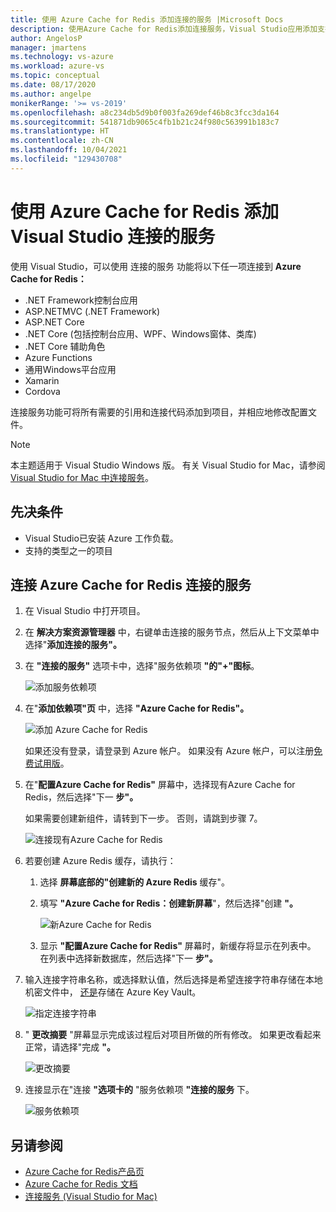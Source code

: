 ```yaml
---
title: 使用 Azure Cache for Redis 添加连接的服务 |Microsoft Docs
description: 使用Azure Cache for Redis添加连接服务，Visual Studio应用添加支持
author: AngelosP
manager: jmartens
ms.technology: vs-azure
ms.workload: azure-vs
ms.topic: conceptual
ms.date: 08/17/2020
ms.author: angelpe
monikerRange: '>= vs-2019'
ms.openlocfilehash: a8c234db5d9b0f003fa269def46b8c3fcc3da164
ms.sourcegitcommit: 541871db9065c4fb1b21c24f980c563991b183c7
ms.translationtype: HT
ms.contentlocale: zh-CN
ms.lasthandoff: 10/04/2021
ms.locfileid: "129430708"
---
```

# <a name="add-azure-cache-for-redis-by-using-visual-studio-connected-services"></a>使用 Azure Cache for Redis 添加Visual Studio 连接的服务

使用 Visual Studio，可以使用 连接的服务 功能将以下任一项连接到 **Azure Cache for Redis：**

- .NET Framework控制台应用
- ASP.NETMVC (.NET Framework)  
- ASP.NET Core
- .NET Core (包括控制台应用、WPF、Windows窗体、类库) 
- .NET Core 辅助角色
- Azure Functions
- 通用Windows平台应用
- Xamarin
- Cordova

连接服务功能可将所有需要的引用和连接代码添加到项目，并相应地修改配置文件。

> [!NOTE]
> 本主题适用于 Visual Studio  Windows 版。 有关 Visual Studio for Mac，请参阅 [Visual Studio for Mac 中连接服务](/visualstudio/mac/connected-services)。
## <a name="prerequisites"></a>先决条件

- Visual Studio已安装 Azure 工作负载。
- 支持的类型之一的项目

## <a name="connect-to-azure-cache-for-redis-using-connected-services"></a>连接 Azure Cache for Redis 连接的服务

1. 在 Visual Studio 中打开项目。

1. 在 **解决方案资源管理器** 中，右键单击连接的服务节点，然后从上下文菜单中选择"**添加连接的服务"。**

1. 在 **"连接的服务"** 选项卡中，选择"服务依赖项 **"的"+"图标**。

    ![添加服务依赖项](./media/vs-azure-tools-connected-services-storage/vs-2019/connected-services-tab.png)

1. 在"**添加依赖项"页** 中，选择 **"Azure Cache for Redis"。**

    ![添加 Azure Cache for Redis](./media/azure-redis-cache-add-connected-service/azure-redis-cache.png)

    如果还没有登录，请登录到 Azure 帐户。 如果没有 Azure 帐户，可以注册[免费试用版](https://azure.microsoft.com/free/)。

1. 在"**配置Azure Cache for Redis"** 屏幕中，选择现有Azure Cache for Redis，然后选择"下一 **步"。**

    如果需要创建新组件，请转到下一步。 否则，请跳到步骤 7。

    ![连接现有Azure Cache for Redis](./media/azure-redis-cache-add-connected-service/created-azure-redis-cache.png)

1. 若要创建 Azure Redis 缓存，请执行：

   1. 选择 **屏幕底部的"创建新的 Azure Redis** 缓存"。

   1. 填写 **"Azure Cache for Redis：创建新屏幕**"，然后选择"创建 **"。**

       ![新Azure Cache for Redis](./media/azure-redis-cache-add-connected-service/create-new-azure-redis-cache.png)

   1. 显示 **"配置Azure Cache for Redis"** 屏幕时，新缓存将显示在列表中。 在列表中选择新数据库，然后选择"下一 **步"。**

1. 输入连接字符串名称，或选择默认值，然后选择是希望连接字符串存储在本地机密文件中， [还是](/azure/key-vault)存储在 Azure Key Vault。

   ![指定连接字符串](./media/azure-redis-cache-add-connected-service/connection-string.png)

1. " **更改摘要** "屏幕显示完成该过程后对项目所做的所有修改。 如果更改看起来正常，请选择"完成 **"。**

   ![更改摘要](./media/azure-redis-cache-add-connected-service/summary-of-changes.png)

1. 连接显示在"连接 **"选项卡的** "服务依赖项 **"连接的服务** 下。

   ![服务依赖项](./media/azure-redis-cache-add-connected-service/service-dependencies-after.png)

## <a name="see-also"></a>另请参阅

- [Azure Cache for Redis产品页](https://azure.microsoft.com/services/cache)
- [Azure Cache for Redis 文档](/azure/azure-cache-for-redis/)
- [连接服务 (Visual Studio for Mac)](/visualstudio/mac/connected-services)
